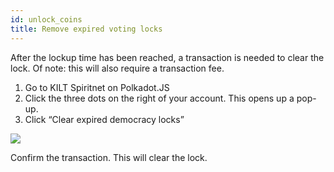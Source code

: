 ```yaml
---
id: unlock_coins
title: Remove expired voting locks
---
```


After the lockup time has been reached, a transaction is needed to clear the lock. Of note: this will also require a transaction fee.

1. Go to KILT Spiritnet on Polkadot.JS
2. Click the three dots on the right of your account. This opens up a pop-up.
3. Click “Clear expired democracy locks”

![](/img/chain/unlock-vote.jpg)

Confirm the transaction. This will clear the lock.
